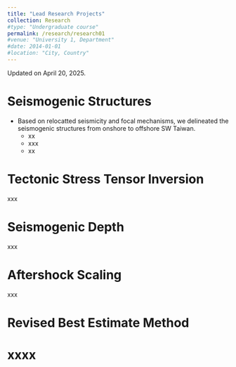 ```yaml
---
title: "Lead Research Projects"
collection: Research
#type: "Undergraduate course"
permalink: /research/research01
#venue: "University 1, Department"
#date: 2014-01-01
#location: "City, Country"
---
```


Updated on April 20, 2025.

Seismogenic Structures
======
+ Based on relocatted seismicity and focal mechanisms, we delineated the seismogenic structures from onshore to offshore SW Taiwan.
  + xx
  + xxx
  + xx

Tectonic Stress Tensor Inversion
======
xxx

Seismogenic Depth
======
xxx

Aftershock Scaling
======
xxx

Revised Best Estimate Method
======
xxxx
=====

